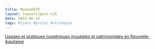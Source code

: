 ```yaml
---
title: MuseumXTD
layout: layouts/post.njk
date: 2022-06-14
tags: #liens #projet #strategie
---
```


[Usages et pratiques numériques muséales et patrimoniales en Nouvelle-Aquitaine](https://www.culture-nouvelle-aquitaine.fr/wp-content/uploads/2022/03/EBook_NouvelleAquitaine_Vfinale_allegee.pdf)